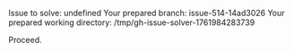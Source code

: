 Issue to solve: undefined
Your prepared branch: issue-514-14ad3026
Your prepared working directory: /tmp/gh-issue-solver-1761984283739

Proceed.